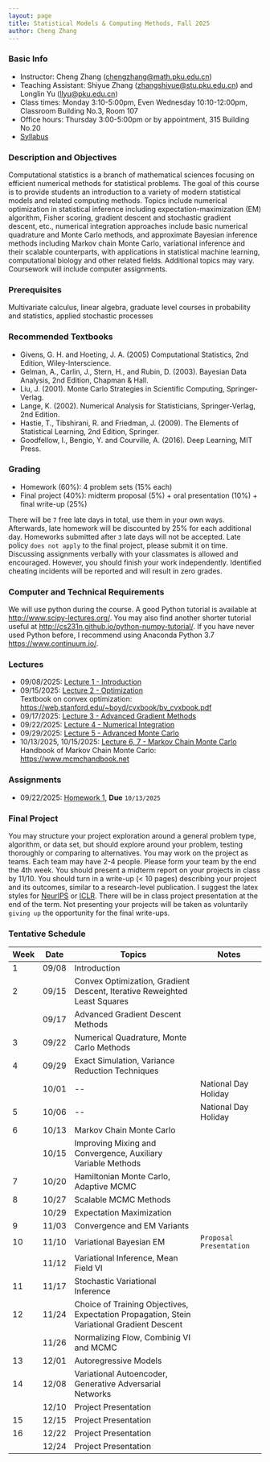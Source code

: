 ```yaml
---
layout: page
title: Statistical Models & Computing Methods, Fall 2025
author: Cheng Zhang
---
```



### Basic Info
- Instructor: Cheng Zhang (<chengzhang@math.pku.edu.cn>)
- Teaching Assistant: Shiyue Zhang (<zhangshiyue@stu.pku.edu.cn>) and Longlin Yu (<llyu@pku.edu.cn>) 
- Class times: Monday 3:10-5:00pm, Even Wednesday 10:10-12:00pm, Classroom Building No.3, Room 107  
- Office hours: Thursday 3:00-5:00pm or by appointment, 315 Building No.20
- [Syllabus]({{sites.baseurl}}/courses/Syllabus-smcm-f25.pdf)
  
### Description and Objectives
Computational statistics is a branch of mathematical sciences focusing on efficient numerical methods for statistical problems. The goal of this course is to provide students an introduction to a variety of modern statistical models and related computing methods. Topics include numerical optimization in statistical inference including expectation-maximization (EM) algorithm, Fisher scoring, gradient descent and stochastic gradient descent, etc., numerical integration approaches include basic numerical quadrature and Monte Carlo methods, and approximate Bayesian inference methods including Markov chain Monte Carlo, variational inference and their scalable counterparts, with applications in statistical machine learning, computational biology and other related fields. Additional topics may vary. Coursework will include computer assignments.

### Prerequisites
Multivariate calculus, linear algebra, graduate level courses in probability and statistics, applied stochastic processes

### Recommended Textbooks
- Givens, G. H. and Hoeting, J. A. (2005) Computational Statistics, 2nd Edition, Wiley-Interscience.
- Gelman, A., Carlin, J., Stern, H., and Rubin, D. (2003). Bayesian Data Analysis, 2nd Edition, Chapman & Hall.
- Liu, J. (2001). Monte Carlo Strategies in Scientific Computing, Springer-Verlag.
- Lange, K. (2002). Numerical Analysis for Statisticians, Springer-Verlag, 2nd Edition.
- Hastie, T., Tibshirani, R. and Friedman, J. (2009). The Elements of Statistical Learning, 2nd Edition, Springer.
- Goodfellow, I., Bengio, Y. and Courville, A. (2016). Deep Learning, MIT Press.

### Grading
- Homework (60%): 4 problem sets (15% each)
- Final project (40%): midterm proposal (5%) + oral presentation (10%) + final write-up (25%)

There will be `7` free late days in total, use them in your own ways. Afterwards, late homework will be discounted by 25% for each additional day. Homeworks submitted after `3` late days will not be accepted. Late policy `does not apply` to the final project, please submit it on time. Discussing assignments verbally with your classmates is allowed and encouraged. However, you should finish your work independently. Identified cheating incidents will be reported and will result in zero grades.

### Computer and Technical Requirements

We will use python during the course. A good Python tutorial is available at <http://www.scipy-lectures.org/>. You may also find another shorter tutorial useful at <http://cs231n.github.io/python-numpy-tutorial/>. If you have never used Python before, I recommend using Anaconda Python 3.7 <https://www.continuum.io/>.

### Lectures
- 09/08/2025: [Lecture 1 - Introduction]({{sites.baseurl}}/static/slides/smcm_fall25/lec01.pdf)  
- 09/15/2025: [Lecture 2 - Optimization]({{sites.baseurl}}/static/slides/smcm_fall25/lec02.pdf)  
  Textbook on convex optimization: <https://web.stanford.edu/~boyd/cvxbook/bv_cvxbook.pdf> 
- 09/17/2025: [Lecture 3 - Advanced Gradient Methods]({{sites.baseurl}}/static/slides/smcm_fall25/lec03.pdf)  
- 09/22/2025: [Lecture 4 - Numerical Integration]({{sites.baseurl}}/static/slides/smcm_fall25/lec04.pdf)  
- 09/29/2025: [Lecture 5 - Advanced Monte Carlo]({{sites.baseurl}}/static/slides/smcm_fall25/lec05.pdf)  
- 10/13/2025, 10/15/2025: [Lecture 6, 7 - Markov Chain Monte Carlo]({{sites.baseurl}}/static/slides/smcm_fall25/lec0607.pdf)  
  Handbook of Markov Chain Monte Carlo: <https://www.mcmchandbook.net>  


### Assignments
- 09/22/2025: [Homework 1]({{sites.baseurl}}/static/slides/smcm_fall25/hw01.pdf), **Due** `10/13/2025` 



### Final Project
You may structure your project exploration around a general problem type, algorithm, or data set, but should explore around your problem, testing thoroughly or comparing to alternatives. You may work on the project as teams. Each team may have 2-4 people. Please form your team by the end the 4th week. You should present a midterm report on your projects in class by 11/10. You should turn in a write-up (< 10 pages) describing your project and its outcomes, similar to a research-level publication. I suggest the latex styles for [NeurIPS](https://nips.cc/Conferences/2019/PaperInformation/StyleFiles) or [ICLR](https://iclr.cc/Conferences/2019/CallForPapers). There will be in class project presentation at the end of the term. Not presenting your projects will be taken as voluntarily `giving up` the opportunity for the final write-ups.



### Tentative Schedule

| Week  | Date | Topics       |    Notes   |
| ----- |------| -----        |   -----    |
| 1     |09/08 | Introduction |            |
| 2     |09/15 | Convex Optimization, Gradient Descent, Iterative Reweighted Least Squares|   |
|       |09/17 | Advanced Gradient Descent Methods |      |
| 3     |09/22 | Numerical Quadrature, Monte Carlo Methods|  <!--PS1 out, due 10/14-->
| 4     |09/29 | Exact Simulation, Variance Reduction Techniques   |   |
|       |10/01 |  --              | National Day Holiday |
| 5     |10/06 |  --              | National Day Holiday |
| 6     |10/13 | Markov Chain Monte Carlo |     |
|       |10/15 | Improving Mixing and Convergence, Auxiliary Variable Methods |   |
| 7     |10/20 | Hamiltonian Monte Carlo, Adaptive MCMC|       <!--PS2 out, due 10/23-->
| 8     |10/27 | Scalable MCMC Methods|     |
|       |10/29 | Expectation Maximization |       |
| 9     |11/03 | Convergence and EM Variants |         |
| 10    |11/10 | Variational Bayesian EM |  `Proposal Presentation`
|       |11/12 | Variational Inference, Mean Field VI |        
| 11    |11/17 | Stochastic Variational Inference |      |
| 12    |11/24 | Choice of Training Objectives, Expectation Propagation, Stein Variational Gradient Descent |      |
|       |11/26 | Normalizing Flow, Combinig VI and MCMC |        
| 13    |12/01 | Autoregressive Models |          |
| 14    |12/08 | Variational Autoencoder, Generative Adversarial Networks  |       |
|       |12/10 | Project Presentation  |    |
| 15    |12/15 | Project Presentation  |     |
| 16    |12/22 | Project Presentation  |     |
|       |12/24 | Project Presentation  |    |